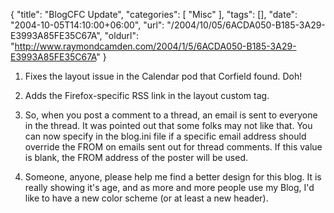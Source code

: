 {
	"title": "BlogCFC Update",
	"categories": [
		"Misc"
	],
	"tags": [],
	"date": "2004-10-05T14:10:00+06:00",
	"url": "/2004/10/05/6ACDA050-B185-3A29-E3993A85FE35C67A",
	"oldurl": "http://www.raymondcamden.com/2004/1/5/6ACDA050-B185-3A29-E3993A85FE35C67A"
}

1) Fixes the layout issue in the Calendar pod that Corfield found. Doh!

2) Adds the Firefox-specific RSS link in the layout custom tag.

3) So, when you post a comment to a thread, an email is sent to everyone in the thread. It was pointed out that some folks may not like that. You can now specify in the blog.ini file if a specific email address should override the FROM on emails sent out for thread comments. If this value is blank, the FROM address of the poster will be used.

4) Someone, anyone, please help me find a better design for this blog. It is really showing it's age, and as more and more people use my Blog, I'd like to have a new color scheme (or at least a new header).